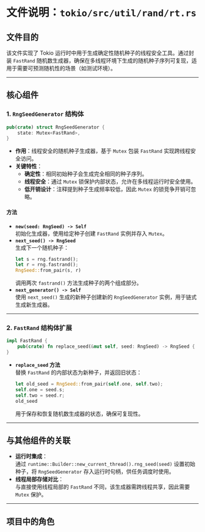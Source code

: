# 文件说明：`tokio/src/util/rand/rt.rs`

## **文件目的**
该文件实现了 Tokio 运行时中用于生成确定性随机种子的线程安全工具。通过封装 `FastRand` 随机数生成器，确保在多线程环境下生成的随机种子序列可复现，适用于需要可预测随机性的场景（如测试环境）。

---

## **核心组件**

### **1. `RngSeedGenerator` 结构体**
```rust
pub(crate) struct RngSeedGenerator {
    state: Mutex<FastRand>,
}
```
- **作用**：线程安全的随机种子生成器，基于 `Mutex` 包装 `FastRand` 实现跨线程安全访问。
- **关键特性**：
  - **确定性**：相同初始种子会生成完全相同的种子序列。
  - **线程安全**：通过 `Mutex` 锁保护内部状态，允许在多线程运行时安全使用。
  - **低开销设计**：注释提到种子生成频率较低，因此 `Mutex` 的锁竞争开销可忽略。

#### **方法**
- **`new(seed: RngSeed) -> Self`**  
  初始化生成器，使用给定种子创建 `FastRand` 实例并存入 `Mutex`。
- **`next_seed() -> RngSeed`**  
  生成下一个随机种子：
  ```rust
  let s = rng.fastrand();
  let r = rng.fastrand();
  RngSeed::from_pair(s, r)
  ```
  调用两次 `fastrand()` 方法生成种子的两个组成部分。
- **`next_generator() -> Self`**  
  使用 `next_seed()` 生成的新种子创建新的 `RngSeedGenerator` 实例，用于链式生成新生成器。

---

### **2. `FastRand` 结构体扩展**
```rust
impl FastRand {
    pub(crate) fn replace_seed(&mut self, seed: RngSeed) -> RngSeed { ... }
}
```
- **`replace_seed` 方法**  
  替换 `FastRand` 的内部状态为新种子，并返回旧状态：
  ```rust
  let old_seed = RngSeed::from_pair(self.one, self.two);
  self.one = seed.s;
  self.two = seed.r;
  old_seed
  ```
  用于保存和恢复随机数生成器的状态，确保可复现性。

---

## **与其他组件的关联**
- **运行时集成**：  
  通过 `runtime::Builder::new_current_thread().rng_seed(seed)` 设置初始种子，将 `RngSeedGenerator` 存入运行时句柄，供任务调度时使用。
- **线程局部存储对比**：  
  与直接使用线程局部的 `FastRand` 不同，该生成器需跨线程共享，因此需要 `Mutex` 保护。

---

## **项目中的角色**